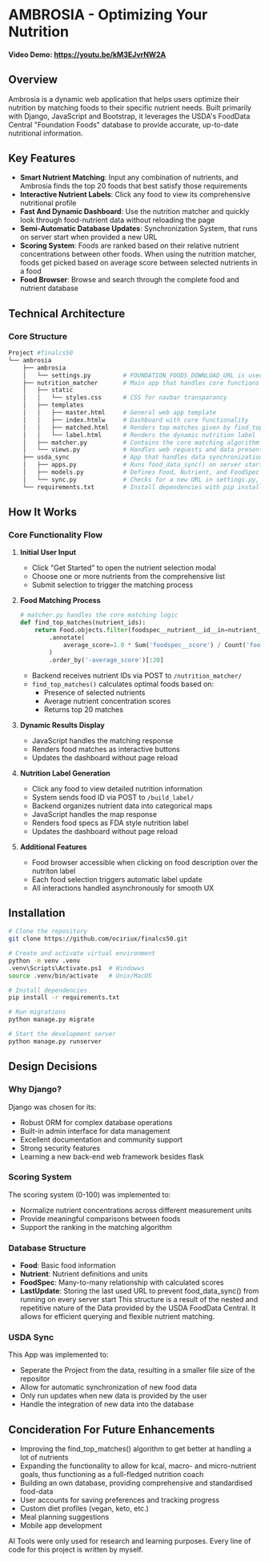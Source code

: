 # AMBROSIA - Optimizing Your Nutrition

#### Video Demo: https://youtu.be/kM3EJvrNW2A

## Overview
Ambrosia is a dynamic web application that helps users optimize their nutrition by matching foods to their specific nutrient needs. Built primarily with Django, JavaScript and Bootstrap, it leverages the USDA's FoodData Central "Foundation Foods" database to provide accurate, up-to-date nutritional information.

## Key Features
- **Smart Nutrient Matching**: Input any combination of nutrients, and Ambrosia finds the top 20 foods that best    satisfy those requirements
- **Interactive Nutrient Labels**: Click any food to view its comprehensive nutritional profile
- **Fast And Dynamic Dashboard**: Use the nutrition matcher and quickly look through food-nutrient data without reloading the page
- **Semi-Automatic Database Updates**: Synchronization System, that runs on server start when provided a new URL
- **Scoring System**: Foods are ranked based on their relative nutrient concentrations between other foods. When using the nutrition matcher, foods get picked based on average score between selected nutrients in a food
- **Food Browser**: Browse and search through the complete food and nutrient database

## Technical Architecture

### Core Structure
```bash
Project #finalcs50
└── ambrosia
    ├── ambrosia
    │   └── settings.py         # FOUNDATION_FOODS_DOWNLOAD_URL is used by food_data_sync()
    ├── nutrition_matcher       # Main app that handles core functions
    │   ├── static
    │   │   └── styles.css      # CSS for navbar transparancy 
    │   ├── templates           
    │   │   ├── master.html     # General web app template
    │   │   ├── index.htmlw     # Dashboard with core functionality
    │   │   ├── matched.html    # Renders top matches given by find_top_matches()
    │   │   └── label.html      # Renders the dynamic nutrition label
    │   ├── matcher.py          # Contains the core matching algorithm
    │   └── views.py            # Handles web requests and data presentation
    ├── usda_sync               # App that handles data synchronization
    │   ├── apps.py             # Runs food_data_sync() on server start
    │   ├── models.py           # Defines Food, Nutrient, and FoodSpec models
    │   └── sync.py             # Checks for a new URL in settings.py, downloads data, feeds data into models, rates food-nutrient combinations
    └── requirements.txt        # Install dependencies with pip install -r requirements.txt
```

## How It Works

### Core Functionality Flow
1. **Initial User Input**
   - Click "Get Started" to open the nutrient selection modal
   - Choose one or more nutrients from the comprehensive list
   - Submit selection to trigger the matching process

2. **Food Matching Process**
   ```python
   # matcher.py handles the core matching logic
   def find_top_matches(nutrient_ids):
       return Food.objects.filter(foodspec__nutrient__id__in=nutrient_ids)
           .annotate(
               average_score=1.0 * Sum('foodspec__score') / Count('foodspec__nutrient')
           )
           .order_by('-average_score')[:20]
   ```
   - Backend receives nutrient IDs via POST to `/nutrition_matcher/`
   - `find_top_matches()` calculates optimal foods based on:
     - Presence of selected nutrients
     - Average nutrient concentration scores
     - Returns top 20 matches

3. **Dynamic Results Display**
   - JavaScript handles the matching response
   - Renders food matches as interactive buttons
   - Updates the dashboard without page reload

4. **Nutrition Label Generation**
   - Click any food to view detailed nutrition information
   - System sends food ID via POST to `/build_label/`
   - Backend organizes nutrient data into categorical maps
   - JavaScript handles the map response
   - Renders food specs as FDA style nutrition label
   - Updates the dashboard without page reload

5. **Additional Features**
   - Food browser accessible when clicking on food description over the nutriton label
   - Each food selection triggers automatic label update
   - All interactions handled asynchronously for smooth UX

## Installation

```bash
# Clone the repository
git clone https://github.com/ociriux/finalcs50.git

# Create and activate virtual environment
python -m venv .venv
.venv\Scripts\Activate.ps1  # Windowws
source .venv/bin/activate   # Unix/MacOS

# Install dependencies
pip install -r requirements.txt

# Run migrations
python manage.py migrate

# Start the development server
python manage.py runserver
```

## Design Decisions

### Why Django?
Django was chosen for its:
- Robust ORM for complex database operations
- Built-in admin interface for data management
- Excellent documentation and community support
- Strong security features
- Learning a new back-end web framework besides flask

### Scoring System
The scoring system (0-100) was implemented to:
- Normalize nutrient concentrations across different measurement units
- Provide meaningful comparisons between foods
- Support the ranking in the matching algorithm

### Database Structure
- **Food**: Basic food information
- **Nutrient**: Nutrient definitions and units
- **FoodSpec**: Many-to-many relationship with calculated scores
- **LastUpdate**: Storing the last used URL to prevent food_data_sync() from running on every server start
This structure is a result of the nested and repetitive nature of the Data provided by the USDA FoodData Central. It allows for efficient querying and flexible nutrient matching.

### USDA Sync
This App was implemented to:
- Seperate the Project from the data, resulting in a smaller file size of the repositor
- Allow for automatic synchronization of new food data
- Only run updates when new data is provided by the user
- Handle the integration of new data into the database

## Concideration For Future Enhancements
- Improving the find_top_matches() algorithm to get better at handling a lot of nutrients
- Expanding the functionality to allow for kcal, macro- and micro-nutrient goals, thus functioning as a full-fledged nutrition coach
- Building an own database, providing comprehensive and standardised food-data
- User accounts for saving preferences and tracking progress
- Custom diet profiles (vegan, keto, etc.)
- Meal planning suggestions
- Mobile app development



AI Tools were only used for research and learning purposes. Every line of code for this project is written by myself.